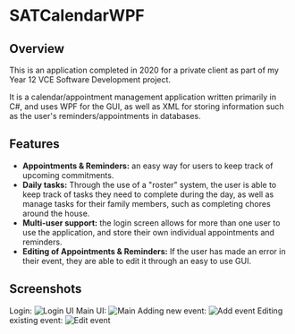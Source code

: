 # SATCalendarWPF

## Overview
This is an application completed in 2020 for a private client as part of my Year 12 VCE Software Development project.

It is a calendar/appointment management application written primarily in C#, and uses WPF for the GUI, as well as XML for storing information such as the user's reminders/appointments in databases.

## Features

 - **Appointments & Reminders:** an easy way for users to keep track of upcoming commitments.
 - **Daily tasks:** Through the use of a "roster" system, the user is able to keep track of tasks they need to complete during the day, as well as manage tasks for their family members, such as completing chores around the house.
 - **Multi-user support:** the login screen allows for more than one user to use the application, and store their own individual appointments and reminders.
 - **Editing of Appointments & Reminders:** If the user has made an error in their event, they are able to edit it through an easy to use GUI.

## Screenshots
Login:
![Login UI](https://cdn.discordapp.com/attachments/617188845095747591/1267056323078524958/image.png?ex=66a765a8&is=66a61428&hm=2926bb639f0b2bc870f4027d6ba9bc9cc91f7188d847c6a316ce2c899e943455&)
Main UI:
![Main](https://cdn.discordapp.com/attachments/617188845095747591/1267056546307903500/image.png?ex=66a765dd&is=66a6145d&hm=e736c5d993b93d8f6e836c7460f39aa6da810275a73af1f20d32470f5ff71450&)
Adding new event:
![Add event](https://cdn.discordapp.com/attachments/617188845095747591/1267056642667581572/image.png?ex=66a765f4&is=66a61474&hm=a158b3e077444e53b6a3569cb351c5c83f03b84156684c06c6acf1bac5dab8f5&)
Editing existing event:
![Edit event](https://cdn.discordapp.com/attachments/617188845095747591/1267056577156743262/image.png?ex=66a765e4&is=66a61464&hm=82e8ca1b389e8f54acf6eef8946cc47fa72eabf5117a868f9703d6ae4d582f68&)
